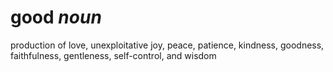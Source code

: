 # good *noun*
production of love, unexploitative joy, peace, patience, kindness, goodness, faithfulness, gentleness, self-control, and wisdom
